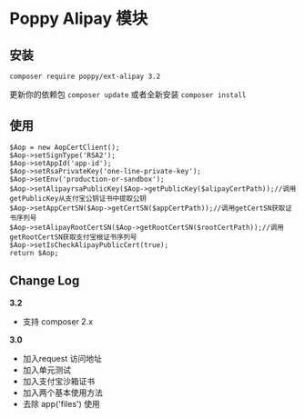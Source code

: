 # Poppy Alipay 模块

## 安装

```
composer require poppy/ext-alipay 3.2
```

更新你的依赖包 `composer update` 或者全新安装 `composer install`

## 使用

```
$Aop = new AopCertClient();
$Aop->setSignType('RSA2');
$Aop->setAppId('app-id');
$Aop->setRsaPrivateKey('one-line-private-key');
$Aop->setEnv('production-or-sandbox');
$Aop->setAlipayrsaPublicKey($Aop->getPublicKey($alipayCertPath));//调用getPublicKey从支付宝公钥证书中提取公钥
$Aop->setAppCertSN($Aop->getCertSN($appCertPath));//调用getCertSN获取证书序列号
$Aop->setAlipayRootCertSN($Aop->getRootCertSN($rootCertPath));//调用getRootCertSN获取支付宝根证书序列号
$Aop->setIsCheckAlipayPublicCert(true);
return $Aop;
```

## Change Log

**3.2**

- 支持 composer 2.x

**3.0**

- 加入request 访问地址
- 加入单元测试
- 加入支付宝沙箱证书
- 加入两个基本使用方法
- 去除 app('files') 使用
